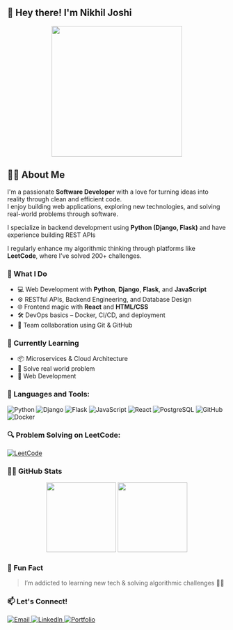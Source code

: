 <!-- //![GitHub Banner](https://camo.githubusercontent.com/2decd7d04a09206cb9d461baa518bfabb4b2b313c0aac6bcbb3e05c197a8d04e/68747470733a2f2f692e696d6775722e636f6d2f6958754c3148472e706e67) -->

## 👋 Hey there! I'm Nikhil Joshi

<p align="center">
  <img src="https://media.giphy.com/media/qgQUggAC3Pfv687qPC/giphy.gif" width="300" />
</p>

## 👨‍💻 About Me

I'm a passionate **Software Developer** with a love for turning ideas into reality through clean and efficient code.  
I enjoy building web applications, exploring new technologies, and solving real-world problems through software.

I specialize in backend development using **Python (Django, Flask)** and have experience building REST APIs

I regularly enhance my algorithmic thinking through platforms like **LeetCode**, where I’ve solved 200+ challenges.


### 💼 What I Do
- 💻 Web Development with **Python**, **Django**, **Flask**, and **JavaScript**
- ⚙️ RESTful APIs, Backend Engineering, and Database Design
- 🌐 Frontend magic with **React** and **HTML/CSS**
- 🛠️ DevOps basics – Docker, CI/CD, and deployment
- 🤝 Team collaboration using Git & GitHub

### 🚀 Currently Learning
- 📦 Microservices & Cloud Architecture
- 🧠 Solve real world problem
- 🧪 Web Development

### 🚀 Languages and Tools:
![Python](https://img.shields.io/badge/Python-3670A0?style=for-the-badge&logo=python&logoColor=ffdd54)
![Django](https://img.shields.io/badge/Django-092E20?style=for-the-badge&logo=django&logoColor=white)
![Flask](https://img.shields.io/badge/Flask-000000?style=for-the-badge&logo=flask&logoColor=white)
![JavaScript](https://img.shields.io/badge/JavaScript-F7DF1E?style=for-the-badge&logo=javascript&logoColor=black)
![React](https://img.shields.io/badge/React-20232A?style=for-the-badge&logo=react&logoColor=61DAFB)
![PostgreSQL](https://img.shields.io/badge/PostgreSQL-316192?style=for-the-badge&logo=postgresql&logoColor=white)
![GitHub](https://img.shields.io/badge/GitHub-181717?style=for-the-badge&logo=github)
![Docker](https://img.shields.io/badge/Docker-2496ED?style=for-the-badge&logo=docker&logoColor=white)

### 🔍 Problem Solving on LeetCode:
[![LeetCode](https://img.shields.io/badge/LeetCode-FFA116?style=for-the-badge&logo=leetcode&logoColor=black)](https://leetcode.com/u/nikhil_joshi21/)

### 🧑‍💻 GitHub Stats
<p align="center">
  <img src="https://github-readme-stats.vercel.app/api?username=nik819&show_icons=true&theme=radical" height="160"/>
  <img src="https://github-readme-stats.vercel.app/api/top-langs/?username=nik819&layout=compact&theme=radical" height="160"/>
</p>


### 🎯 Fun Fact
> I’m addicted to learning new tech & solving algorithmic challenges 👨‍🔬


<h3>📫 Let's Connect!</h3>

<p align="left">
  <a href="mailto:joshinikhil404@gmail.com" target="_blank">
    <img src="https://img.shields.io/badge/Email-D14836?style=for-the-badge&logo=gmail&logoColor=white" alt="Email">
  </a>
  <a href="https://www.linkedin.com/in/nikhil-joshi-84360b247/" target="_blank">
    <img src="https://img.shields.io/badge/LinkedIn-0077B5?style=for-the-badge&logo=linkedin&logoColor=white" alt="LinkedIn">
  </a>
  <a href="https://joshi-nikhil.netlify.app/" target="_blank">
    <img src="https://img.shields.io/badge/Portfolio-222222?style=for-the-badge&logo=githubpages&logoColor=white" alt="Portfolio">
  </a>
</p>
